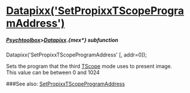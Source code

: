 # [Datapixx('SetPropixxTScopeProgramAddress')](Datapixx-SetPropixxTScopeProgramAddress) 
##### [Psychtoolbox](Psychtoolbox)>[Datapixx](Datapixx).{mex*} subfunction

Datapixx('SetPropixxTScopeProgramAddress' [, addr=0]);

Sets the program that the third [TScope](TScope) mode uses to present image.  
This value can be between 0 and 1024  


###See also:
[SetPropixxTScopeProgramAddress](Datapixx-SetPropixxTScopeProgramAddress)
